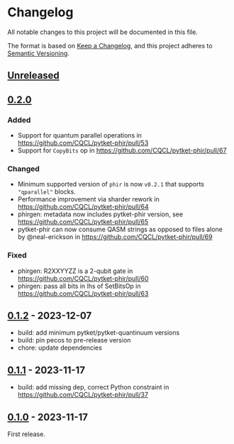 # Changelog

All notable changes to this project will be documented in this file.

The format is based on [Keep a Changelog](https://keepachangelog.com/en/1.0.0/),
and this project adheres to [Semantic Versioning](https://semver.org/spec/v2.0.0.html).

## [Unreleased]

## [0.2.0]

### Added

* Support for quantum parallel operations in https://github.com/CQCL/pytket-phir/pull/53
* Support for `CopyBits` op in https://github.com/CQCL/pytket-phir/pull/67

### Changed

* Minimum supported version of `phir` is now `v0.2.1` that supports `"qparallel"` blocks.
* Performance improvement via sharder rework in https://github.com/CQCL/pytket-phir/pull/64
* phirgen: metadata now includes pytket-phir version, see https://github.com/CQCL/pytket-phir/pull/65
* pytket-phir can now consume QASM strings as opposed to files alone by @neal-erickson in https://github.com/CQCL/pytket-phir/pull/69

### Fixed

* phirgen: R2XXYYZZ is a 2-qubit gate in https://github.com/CQCL/pytket-phir/pull/60
* phirgen: pass all bits in lhs of SetBitsOp in https://github.com/CQCL/pytket-phir/pull/63

## [0.1.2] - 2023-12-07

* build: add minimum pytket/pytket-quantinuum versions
* build: pin pecos to pre-release version
* chore: update dependencies

## [0.1.1] - 2023-11-17

* build: add missing dep, correct Python constraint in https://github.com/CQCL/pytket-phir/pull/37

## [0.1.0] - 2023-11-17

First release.

[0.1.0]: https://github.com/CQCL/pytket-phir/commits/v0.1.0
[0.1.1]: https://github.com/CQCL/pytket-phir/compare/v0.1.0...v0.1.1
[0.1.2]: https://github.com/CQCL/pytket-phir/compare/v0.1.1...v0.1.2
[0.2.0]: https://github.com/CQCL/pytket-phir/compare/v0.1.2...v0.2.0
[unreleased]: https://github.com/CQCL/pytket-phir/compare/v0.2.0...HEAD

<!-- markdownlint-configure-file {"MD024": {"siblings_only" : true}, "MD034": false} -->
